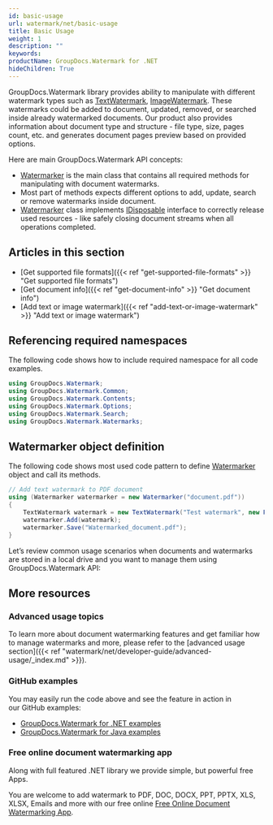 ```yaml
---
id: basic-usage
url: watermark/net/basic-usage
title: Basic Usage
weight: 1
description: ""
keywords: 
productName: GroupDocs.Watermark for .NET
hideChildren: True
---
```

GroupDocs.Watermark library provides ability to manipulate with different watermark types such as [TextWatermark](https://apireference.groupdocs.com/net/watermark/groupdocs.watermark.watermarks/textwatermark), [ImageWatermark](https://apireference.groupdocs.com/net/watermark/groupdocs.watermark.watermarks/imagewatermark). These watermarks could be added to document, updated, removed, or searched inside already watermarked documents. Our product also provides information about document type and structure - file type, size, pages count, etc. and generates document pages preview based on provided options.  

Here are main GroupDocs.Watermark API concepts:

* [Watermarker](https://apireference.groupdocs.com/net/watermark/groupdocs.watermark/watermarker) is the main class that contains all required methods for manipulating with document watermarks.
* Most part of methods expects different options to add, update, search or remove watermarks inside document.
* [Watermarker](https://apireference.groupdocs.com/net/watermark/groupdocs.watermark/watermarker) class implements [IDisposable](https://docs.microsoft.com/en-us/dotnet/api/system.idisposable) interface to correctly release used resources - like safely closing document streams when all operations completed.

## Articles in this section

* [Get supported file formats]({{< ref "get-supported-file-formats" >}} "Get supported file formats")
* [Get document info]({{< ref "get-document-info" >}} "Get document info")
* [Add text or image watermark]({{< ref "add-text-or-image-watermark" >}} "Add text or image watermark")

## Referencing required namespaces

The following code shows how to include required namespace for all code examples.  

```csharp
using GroupDocs.Watermark;
using GroupDocs.Watermark.Common;
using GroupDocs.Watermark.Contents;
using GroupDocs.Watermark.Options;
using GroupDocs.Watermark.Search;
using GroupDocs.Watermark.Watermarks;
```

## Watermarker object definition

The following code shows most used code pattern to define [Watermarker](https://apireference.groupdocs.com/net/watermark/groupdocs.watermark/watermarker) object and call its methods.

```csharp
// Add text watermark to PDF document
using (Watermarker watermarker = new Watermarker("document.pdf"))
{
    TextWatermark watermark = new TextWatermark("Test watermark", new Font("Arial", 36, FontStyle.Bold | FontStyle.Italic));
    watermarker.Add(watermark);
    watermarker.Save("Watermarked_document.pdf");
}
```

Let’s review common usage scenarios when documents and watermarks are stored in a local drive and you want to manage them using GroupDocs.Watermark API:

## More resources

### Advanced usage topics

To learn more about document watermarking features and get familiar how to manage watermarks and more, please refer to the [advanced usage section]({{< ref "watermark/net/developer-guide/advanced-usage/_index.md" >}}).

### GitHub examples

You may easily run the code above and see the feature in action in our GitHub examples:

* [GroupDocs.Watermark for .NET examples](https://github.com/groupdocs-watermark/GroupDocs.Watermark-for-.NET)
* [GroupDocs.Watermark for Java examples](https://github.com/groupdocs-watermark/GroupDocs.Watermark-for-Java)

### Free online document watermarking app

Along with full featured .NET library we provide simple, but powerful free Apps.

You are welcome to add watermark to PDF, DOC, DOCX, PPT, PPTX, XLS, XLSX, Emails and more with our free online [Free Online Document Watermarking App](https://products.groupdocs.app/watermark).

